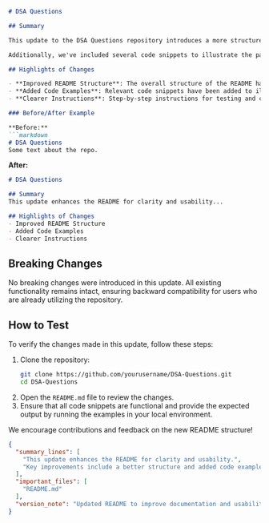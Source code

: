 ```markdown
# DSA Questions

## Summary

This update to the DSA Questions repository introduces a more structured and informative README file. The enhancements aim to provide clearer instructions, better organization, and improved examples for users looking to engage with the various data structure and algorithm problems. By refining the content, we hope to facilitate a more intuitive experience for both novice and experienced developers.

Additionally, we've included several code snippets to illustrate the patterns and solutions that can be found within the repository. These examples serve as quick references for users who want to understand the practical application of the algorithms discussed. This change is part of our ongoing effort to improve the documentation and usability of our project.

## Highlights of Changes

- **Improved README Structure**: The overall structure of the README has been revamped for better readability and flow.
- **Added Code Examples**: Relevant code snippets have been added to illustrate key concepts and solutions.
- **Clearer Instructions**: Step-by-step instructions for testing and contributing to the repository have been included.

### Before/After Example

**Before:**
```markdown
# DSA Questions
Some text about the repo.
```

**After:**
```markdown
# DSA Questions

## Summary
This update enhances the README for clarity and usability...

## Highlights of Changes
- Improved README Structure
- Added Code Examples
- Clearer Instructions
```

## Breaking Changes

No breaking changes were introduced in this update. All existing functionality remains intact, ensuring backward compatibility for users who are already utilizing the repository.

## How to Test

To verify the changes made in this update, follow these steps:

1. Clone the repository:
   ```bash
   git clone https://github.com/yourusername/DSA-Questions.git
   cd DSA-Questions
   ```
2. Open the `README.md` file to review the changes.
3. Ensure that all code snippets are functional and provide the expected output by running the examples in your local environment.

We encourage contributions and feedback on the new README structure!

```json
{
  "summary_lines": [
    "This update enhances the README for clarity and usability.",
    "Key improvements include a better structure and added code examples."
  ],
  "important_files": [
    "README.md"
  ],
  "version_note": "Updated README to improve documentation and usability."
}
```
```
